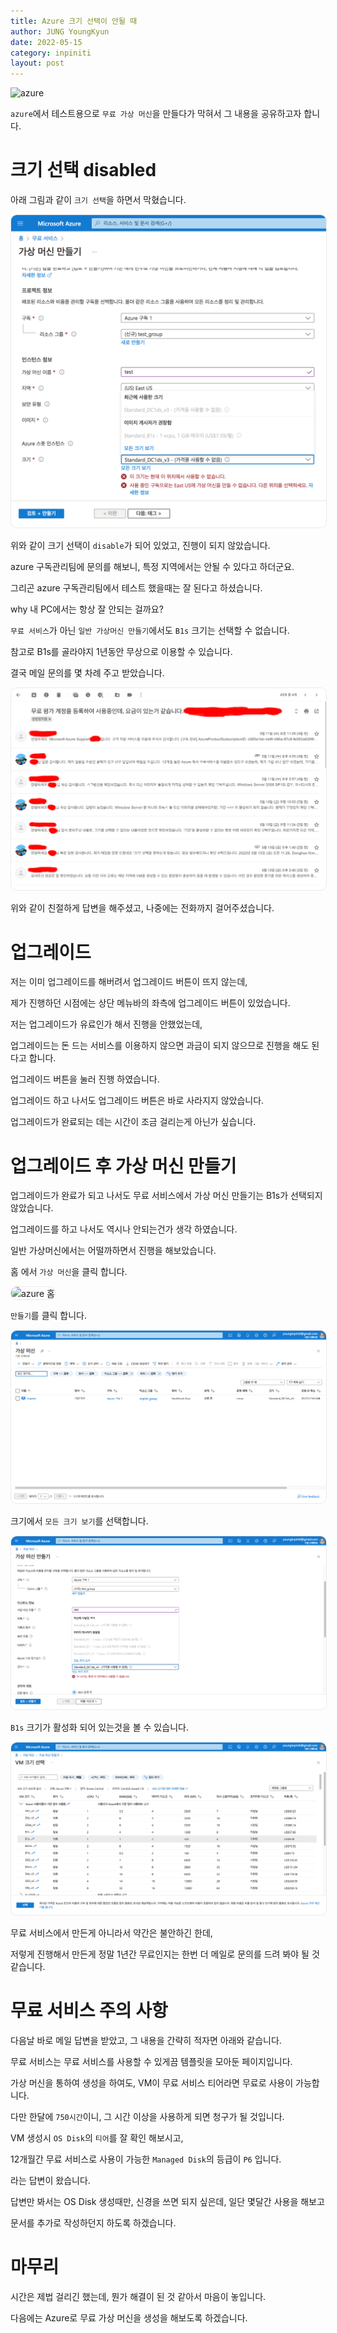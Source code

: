 ```yaml
---
title: Azure 크기 선택이 안될 때
author: JUNG YoungKyun
date: 2022-05-15
category: inpiniti
layout: post
---
```


![azure](https://img.shields.io/badge/azure-2022.05.15-red.svg)

`azure`에서 테스트용으로 `무료 가상 머신`을 만들다가 막혀서 그 내용을 공유하고자 합니다.

# 크기 선택 disabled

아래 그림과 같이 `크기 선택`을 하면서 막혔습니다.

<img src="../images/azure%20크기%20선택%20안됨.png" alt="azure 크기 선택 안됨" style="border-radius: 10px; border: 1px solid #eaeaea;"/>

위와 같이 크기 선택이 `disable`가 되어 있었고, 진행이 되지 않았습니다.

azure 구독관리팀에 문의를 해보니, 특정 지역에서는 안될 수 있다고 하더군요.

그리곤 azure 구독관리팀에서 테스트 했을때는 잘 된다고 하셨습니다.

why 내 PC에서는 항상 잘 안되는 걸까요?

`무료 서비스`가 아닌 `일반 가상머신 만들기`에서도 `B1s` 크기는 선택할 수 없습니다.

참고로 B1s를 골라야지 1년동안 무상으로 이용할 수 있습니다.

결국 메일 문의를 몇 차례 주고 받았습니다.

<img src="../images/azure%20메일%20문의.png" alt="azure 메일 문의" style="border-radius: 10px; border: 1px solid #eaeaea;"/>

위와 같이 친절하게 답변을 해주셨고, 나중에는 전화까지 걸어주셨습니다.

# 업그레이드

저는 이미 업그레이드를 해버려서 업그레이드 버튼이 뜨지 않는데,

제가 진행하던 시점에는 상단 메뉴바의 좌측에 업그레이드 버튼이 있었습니다.

저는 업그레이드가 유료인가 해서 진행을 안했었는데,

업그레이드는 돈 드는 서비스를 이용하지 않으면 과금이 되지 않으므로 진행을 해도 된다고 합니다.

업그레이드 버튼을 눌러 진행 하였습니다.

업그레이드 하고 나서도 업그레이드 버튼은 바로 사라지지 않았습니다.

업그레이드가 완료되는 데는 시간이 조금 걸리는게 아닌가 싶습니다.

# 업그레이드 후 가상 머신 만들기

업그레이드가 완료가 되고 나서도 무료 서비스에서 가상 머신 만들기는 B1s가 선택되지 않았습니다.

업그레이드를 하고 나서도 역시나 안되는건가 생각 하였습니다.

일반 가상머신에서는 어떨까하면서 진행을 해보았습니다.

홈 에서 `가상 머신`을 클릭 합니다.

<img src="../images/azure%20홈.png" alt="azure 홈" style="border-radius: 10px; border: 1px solid #eaeaea;"/>

`만들기`를 클릭 합니다.

<img src="../images/azure%20가상%20머신.png" alt="azure 가상 머신" style="border-radius: 10px; border: 1px solid #eaeaea;"/>

크기에서 `모든 크기 보기`를 선택합니다.

<img src="../images/azure%20크기%20선택.png" alt="azure 크기 선택" style="border-radius: 10px; border: 1px solid #eaeaea;"/>

`B1s` 크기가 활성화 되어 있는것을 볼 수 있습니다.

<img src="../images/azure%20%20B1s%20선택.png" alt="azure B1s 선택" style="border-radius: 10px; border: 1px solid #eaeaea;"/>

무료 서비스에서 만든게 아니라서 약간은 불안하긴 한데,

저렇게 진행해서 만든게 정말 1년간 무료인지는 한번 더 메일로 문의를 드려 봐야 될 것 같습니다.

# 무료 서비스 주의 사항

다음날 바로 메일 답변을 받았고, 그 내용을 간략히 적자면 아래와 같습니다. 

무료 서비스는 무료 서비스를 사용할 수 있게끔 템플릿을 모아둔 페이지입니다.

가상 머신을 통하여 생성을 하여도, VM이 무료 서비스 티어라면 무료로 사용이 가능합니다.

다만 한달에 `750시간`이니, 그 시간 이상을 사용하게 되면 청구가 될 것입니다.

VM 생성시 `OS Disk`의 `티어`를 잘 확인 해보시고,

12개월간 무료 서비스로 사용이 가능한 `Managed Disk`의 등급이 `P6` 입니다.

라는 답변이 왔습니다.

답변만 봐서는 OS Disk 생성때만, 신경을 쓰면 되지 싶은데, 일단 몇달간 사용을 해보고

문서를 추가로 작성하던지 하도록 하겠습니다.

# 마무리

시간은 제법 걸리긴 했는데, 뭔가 해결이 된 것 같아서 마음이 놓입니다.

다음에는 Azure로 무료 가상 머신을 생성을 해보도록 하겠습니다.